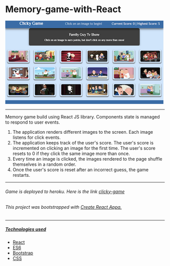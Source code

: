 # Memory-game-with-React

<img src = "./img/Screen-Shot.png" alt = "fam-clicky">

<hr>
Memory game build using React JS library. Components state is managed to respond to user events.

<ol>
<li>The application renders different images to the screen. Each image listens for click events.</li>
<li>The application keeps track of the user's score. The user's score is incremented on clicking an image for the first time. The user's score resets to 0 if they click the same image more than once.</li>
<li>Every time an image is clicked, the images rendered to the page shuffle themselves in a random order.</li>
<li>Once the user's score is reset after an incorrect guess, the game restarts.</li>
</ol>
<hr>
<h6>Game is deployed to heroku. Here is the link <a href = "https://nameless-bayou-97416.herokuapp.com/" target="_blank">clicky-game</a></h6>

<h6>This project was bootstrapped with <a href = "https://github.com/facebook/create-react-app" target = "_blank">Create React App</>a.</h6>
<hr>
<h5>Technologies used</h5>
<ul>
<li>React</li>
<li>ES6</li>
<li>Bootstrap</li>
<li>CSS</li>
</ul>
